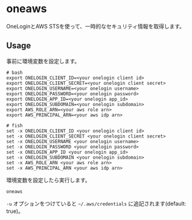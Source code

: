 # oneaws

OneLoginとAWS STSを使って、一時的なセキュリティ情報を取得します。

## Usage

事前に環境変数を設定します。

```
# bash
export ONELOGIN_CLIENT_ID=<your onelogin client id>
export ONELOGIN_CLIENT_SECRET=<your onelogin client secret>
export ONELOGIN_USERNAME=<your onelogin username>
export ONELOGIN_PASSWORD=<your onelogin password>
export ONELOGIN_APP_ID=<your onelogin app_id>
export ONELOGIN_SUBDOMAIN=<your onelogin subdomain>
export AWS_ROLE_ARN=<your aws role arn>
export AWS_PRINCIPAL_ARN=<your aws idp arn>

# fish
set -x ONELOGIN_CLIENT_ID <your onelogin client id>
set -x ONELOGIN_CLIENT_SECRET <your onelogin client secret>
set -x ONELOGIN_USERNAME <your onelogin username>
set -x ONELOGIN_PASSWORD <your onelogin password>
set -x ONELOGIN_APP_ID <your onelogin app_id>
set -x ONELOGIN_SUBDOMAIN <your onelogin subdomain>
set -x AWS_ROLE_ARN <your aws role arn>
set -x AWS_PRINCIPAL_ARN <your aws idp arn>
```

環境変数を設定したら実行します。

```
oneaws
```

`-u` オプションをつけていると `~/.aws/credentials` に追記されます(default: true)。